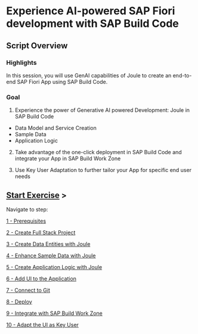 # Experience AI-powered SAP Fiori development with SAP Build Code

## Script Overview

### Highlights

In this session, you will use GenAI capabilities of Joule to create an end-to-end SAP Fiori App using SAP Build Code.

### Goal

1. Experience the power of Generative AI powered Development: Joule in SAP Build Code
-  Data Model and Service Creation
-  Sample Data
-  Application Logic

2. Take advantage of the one-click deployment in SAP Build Code and integrate your App in SAP Build Work Zone

3. Use Key User Adaptation to further tailor your App for specific end user needs


## [Start Exercise](./Customer_Loyalty_Program/1_Prerequisites.md) >

Navigate to step:

[1 - Prerequisites](./Customer_Loyalty_Program/1_Prerequisites.md)

[2 - Create Full Stack Project](./Customer_Loyalty_Program/2_Create_Full_Stack_Project.md)

[3 - Create Data Entities with Joule](./Customer_Loyalty_Program/3_Create_Data_Entities_with_Joule.md)

[4 - Enhance Sample Data with Joule](./Customer_Loyalty_Program/4_Enhance_Sample_Data_with_Joule.md)

[5 - Create Application Logic with Joule](./Customer_Loyalty_Program/5_Create_Application_Logic_with_Joule.md)

[6 - Add UI to the Application](./Customer_Loyalty_Program/6_Add_UI_to_Application.md)

[7 - Connect to Git](./Customer_Loyalty_Program/7_Connect_to_Git.md)

[8 - Deploy](./Customer_Loyalty_Program/8_Deploy.md)

[9 - Integrate with SAP Build Work Zone](./Customer_Loyalty_Program/9_Integrate_with_Work_Zone.md)

[10 - Adapt the UI as Key User](./Customer_Loyalty_Program/10_Key_User_Adaptation.md)